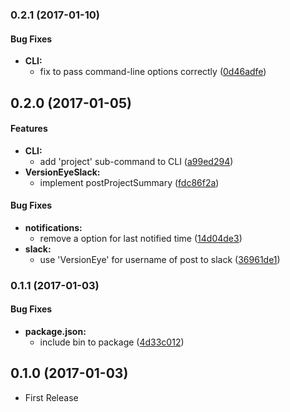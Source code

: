### 0.2.1 (2017-01-10)


#### Bug Fixes

* **CLI:**
  * fix to pass command-line options correctly ([0d46adfe](https://github.com/miyajan/versioneye-slack/commit/0d46adfe0414594cf3c39461541eaf06fd552419))


## 0.2.0 (2017-01-05)


#### Features

* **CLI:**
  * add 'project' sub-command to CLI ([a99ed294](https://github.com/miyajan/versioneye-slack/commit/a99ed294ef279d6d58fc0b52cb697f85f186714e))
* **VersionEyeSlack:**
  * implement postProjectSummary ([fdc86f2a](https://github.com/miyajan/versioneye-slack/commit/fdc86f2a3d87a91d690afec9ee74c2cc27f8a8a9))


#### Bug Fixes

* **notifications:**
  * remove a option for last notified time ([14d04de3](https://github.com/miyajan/versioneye-slack/commit/14d04de329b74115946613b59dbf3e6cfbae72ec))
* **slack:**
  * use 'VersionEye' for username of post to slack ([36961de1](https://github.com/miyajan/versioneye-slack/commit/36961de1940724d3b7e3905b804cc3cc760643ef))


### 0.1.1 (2017-01-03)


#### Bug Fixes

* **package.json:**
  * include bin to package ([4d33c012](https://github.com/miyajan/versioneye-slack/commit/4d33c0120d63f431a74430b79b18634c8a227b40))


## 0.1.0 (2017-01-03)

* First Release
